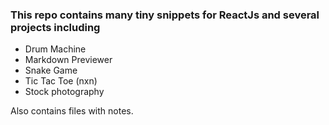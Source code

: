 ### This repo contains many tiny snippets for ReactJs and several projects including
* Drum Machine
* Markdown Previewer
* Snake Game
* Tic Tac Toe (nxn)
* Stock photography

Also contains files with notes. 
